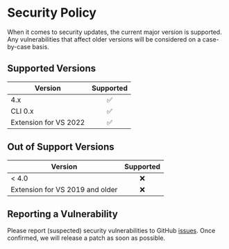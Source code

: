 # Security Policy

When it comes to security updates, the current major version is supported.
Any vulnerabilities that affect older versions will be considered on a case-by-case basis.

## Supported Versions

| Version | Supported          |
| ------- |:------------------:|
| 4.x     | :white_check_mark: |
| CLI 0.x     | :white_check_mark: |
| Extension for VS 2022 | :white_check_mark: |

## Out of Support Versions

| Version | Supported          |
| ------- |:------------------:|
| < 4.0   | :x:                |
| Extension for VS 2019 and older | :x: |

## Reporting a Vulnerability

Please report (suspected) security vulnerabilities to GitHub [issues](https://github.com/JosefPihrt/Roslynator/issues/new).
Once confirmed, we will release a patch as soon as possible.